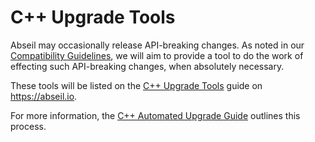 # C++ Upgrade Tools

Abseil may occasionally release API-breaking changes. As noted in our
[Compatibility Guidelines][compatibility-guide], we will aim to provide a tool
to do the work of effecting such API-breaking changes, when absolutely
necessary.

These tools will be listed on the [C++ Upgrade Tools][upgrade-tools] guide on
https://abseil.io.

For more information, the [C++ Automated Upgrade Guide][api-upgrades-guide]
outlines this process.

[compatibility-guide]: https://abseil.io/about/compatibility
[api-upgrades-guide]: https://abseil.io/docs/cpp/tools/api-upgrades
[upgrade-tools]: https://abseil.io/docs/cpp/tools/upgrades/

